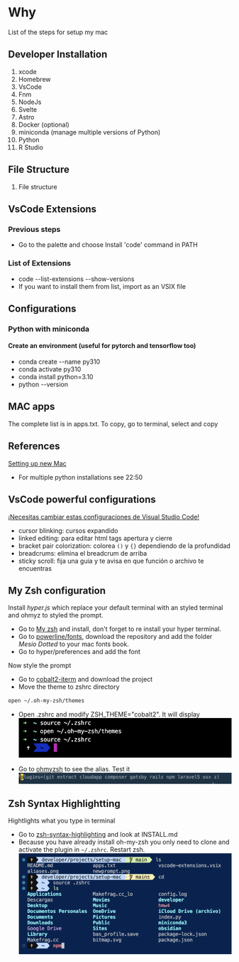 # Why
List of the steps for setup my mac


## Developer Installation
1. xcode
2. Homebrew
3. VsCode
4. Fnm
5. NodeJs
6. Svelte
7. Astro
8. Docker (optional)
9. miniconda (manage multiple versions of Python)
9. Python
10. R Studio


## File Structure
1. File structure


## VsCode Extensions
### Previous steps
- Go to the palette and choose Install 'code' command in PATH 

### List of Extensions
- code --list-extensions --show-versions
- If you want to install them from list, import as an VSIX file

## Configurations
### Python with miniconda
#### Create an environment (useful for pytorch and tensorflow too)
- conda create --name py310
- conda activate py310
- conda install python=3.10
- python --version

## MAC apps
The complete list is in apps.txt. To copy, go to terminal, select and copy

## References
[Setting up new Mac](https://www.youtube.com/watch?v=mmkDyV59nRo&t=250s)
- For multiple python installations see 22:50

## VsCode powerful configurations
[¡Necesitas cambiar estas configuraciones de Visual Studio Code!](https://www.youtube.com/watch?v=uyEUVgNMvGI)

- cursor blinking: cursos expandido
- linked editing: para editar html tags apertura y cierre
- bracket pair colorization: colorea `()` y `{}` dependiendo de la profundidad
- breadcrums: elimina el breadcrum de arriba
- sticky scroll: fija una guia y te avisa en que función o archivo te encuentras


## My Zsh configuration
Install *hyper.js* which replace your default terminal with an styled terminal and ohmyz to styled the prompt.

- Go to [My zsh](https://ohmyz.sh/) and install, don't forget to re install your hyper terminal.
- Go to [powerline/fonts](https://github.com/powerline/fonts), download the repository and add the folder *Mesio Dotted* to your mac fonts book.
- Go to hyper/preferences and add the font

 Now style the prompt
 - Go to [cobalt2-iterm](https://github.com/wesbos/Cobalt2-iterm) and download the project
 - Move the theme to zshrc directory
 ```sh
 open ~/.oh-my-zsh/themes
 ```
- Open .zshrc and modify ZSH_THEME="cobalt2". It will display
![](./newprompt.png)

- Go to [ohmyzsh](https://github.com/ohmyzsh/ohmyzsh/wiki)
to see the alias. Test it
![](./aliases.png)

## Zsh Syntax Highlightting
Hightlights what you type in terminal
- Go to [zsh-syntax-highlighting](https://github.com/zsh-users/zsh-syntax-highlighting?tab=readme-ov-file) and look at INSTALL.md 
- Because you have already install oh-my-zsh you only need to clone and activate the plugin in `~/.zshrc`. Restart zsh.
![](./images/color-command.png)




